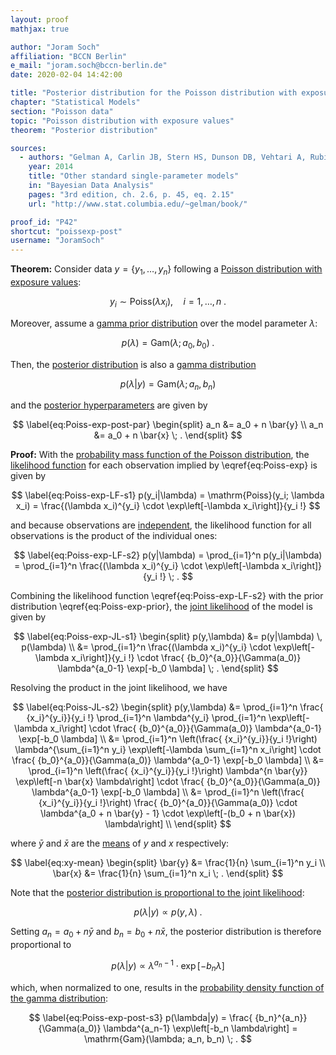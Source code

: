 ```yaml
---
layout: proof
mathjax: true

author: "Joram Soch"
affiliation: "BCCN Berlin"
e_mail: "joram.soch@bccn-berlin.de"
date: 2020-02-04 14:42:00

title: "Posterior distribution for the Poisson distribution with exposure values"
chapter: "Statistical Models"
section: "Poisson data"
topic: "Poisson distribution with exposure values"
theorem: "Posterior distribution"

sources:
  - authors: "Gelman A, Carlin JB, Stern HS, Dunson DB, Vehtari A, Rubin DB"
    year: 2014
    title: "Other standard single-parameter models"
    in: "Bayesian Data Analysis"
    pages: "3rd edition, ch. 2.6, p. 45, eq. 2.15"
    url: "http://www.stat.columbia.edu/~gelman/book/"

proof_id: "P42"
shortcut: "poissexp-post"
username: "JoramSoch"
---
```



**Theorem:** Consider data $y = \left\lbrace y_1, \ldots, y_n \right\rbrace$ following a [Poisson distribution with exposure values](/D/poissexp):

$$ \label{eq:Poiss-exp}
y_i \sim \mathrm{Poiss}(\lambda x_i), \quad i = 1, \ldots, n \; .
$$

Moreover, assume a [gamma prior distribution](/P/poissexp-prior) over the model parameter $\lambda$:

$$ \label{eq:Poiss-exp-prior}
p(\lambda) = \mathrm{Gam}(\lambda; a_0, b_0) \; .
$$

Then, the [posterior distribution](/D/post) is also a [gamma distribution](/D/gam)

$$ \label{eq:Poiss-exp-post}
p(\lambda|y) = \mathrm{Gam}(\lambda; a_n, b_n)
$$

and the [posterior hyperparameters](/D/post) are given by

$$ \label{eq:Poiss-exp-post-par}
\begin{split}
a_n &= a_0 + n \bar{y} \\
a_n &= a_0 + n \bar{x} \; .
\end{split}
$$


**Proof:** With the [probability mass function of the Poisson distribution](/P/poiss-pmf), the [likelihood function](/D/lf) for each observation implied by \eqref{eq:Poiss-exp} is given by

$$ \label{eq:Poiss-exp-LF-s1}
p(y_i|\lambda) = \mathrm{Poiss}(y_i; \lambda x_i) = \frac{(\lambda x_i)^{y_i} \cdot \exp\left[-\lambda x_i\right]}{y_i !}
$$

and because observations are [independent](/D/ind), the likelihood function for all observations is the product of the individual ones:

$$ \label{eq:Poiss-exp-LF-s2}
p(y|\lambda) = \prod_{i=1}^n p(y_i|\lambda) = \prod_{i=1}^n \frac{(\lambda x_i)^{y_i} \cdot \exp\left[-\lambda x_i\right]}{y_i !} \; .
$$

Combining the likelihood function \eqref{eq:Poiss-exp-LF-s2} with the prior distribution \eqref{eq:Poiss-exp-prior}, the [joint likelihood](/D/jl) of the model is given by

$$ \label{eq:Poiss-exp-JL-s1}
\begin{split}
p(y,\lambda) &= p(y|\lambda) \, p(\lambda) \\
&= \prod_{i=1}^n \frac{(\lambda x_i)^{y_i} \cdot \exp\left[-\lambda x_i\right]}{y_i !} \cdot \frac{ {b_0}^{a_0}}{\Gamma(a_0)} \lambda^{a_0-1} \exp[-b_0 \lambda] \; .
\end{split}
$$

Resolving the product in the joint likelihood, we have

$$ \label{eq:Poiss-JL-s2}
\begin{split}
p(y,\lambda) &= \prod_{i=1}^n \frac{ {x_i}^{y_i}}{y_i !} \prod_{i=1}^n \lambda^{y_i} \prod_{i=1}^n \exp\left[-\lambda x_i\right] \cdot \frac{ {b_0}^{a_0}}{\Gamma(a_0)} \lambda^{a_0-1} \exp[-b_0 \lambda] \\
&= \prod_{i=1}^n \left(\frac{ {x_i}^{y_i}}{y_i !}\right) \lambda^{\sum_{i=1}^n y_i} \exp\left[-\lambda \sum_{i=1}^n x_i\right] \cdot \frac{ {b_0}^{a_0}}{\Gamma(a_0)} \lambda^{a_0-1} \exp[-b_0 \lambda] \\
&= \prod_{i=1}^n \left(\frac{ {x_i}^{y_i}}{y_i !}\right) \lambda^{n \bar{y}} \exp\left[-n \bar{x} \lambda\right] \cdot \frac{ {b_0}^{a_0}}{\Gamma(a_0)} \lambda^{a_0-1} \exp[-b_0 \lambda] \\
&= \prod_{i=1}^n \left(\frac{ {x_i}^{y_i}}{y_i !}\right) \frac{ {b_0}^{a_0}}{\Gamma(a_0)}  \cdot \lambda^{a_0 + n \bar{y} - 1} \cdot \exp\left[-(b_0 + n \bar{x}) \lambda\right] \\
\end{split}
$$

where $\bar{y}$ and $\bar{x}$ are the [means](/D/mean-samp) of $y$ and $x$ respectively:

$$ \label{eq:xy-mean}
\begin{split}
\bar{y} &= \frac{1}{n} \sum_{i=1}^n y_i \\
\bar{x} &= \frac{1}{n} \sum_{i=1}^n x_i \; .
\end{split}
$$

Note that the [posterior distribution is proportional to the joint likelihood](/P/post-jl):

$$ \label{eq:Poiss-exp-post-s1}
p(\lambda|y) \propto p(y,\lambda) \; .
$$

Setting $a_n = a_0 + n \bar{y}$ and $b_n = b_0 + n \bar{x}$, the posterior distribution is therefore proportional to

$$ \label{eq:Poiss-exp-post-s2}
p(\lambda|y) \propto \lambda^{a_n-1} \cdot \exp\left[-b_n \lambda\right]
$$

which, when normalized to one, results in the [probability density function of the gamma distribution](/P/gam-pdf):

$$ \label{eq:Poiss-exp-post-s3}
p(\lambda|y) = \frac{ {b_n}^{a_n}}{\Gamma(a_0)} \lambda^{a_n-1} \exp\left[-b_n \lambda\right] = \mathrm{Gam}(\lambda; a_n, b_n) \; .
$$